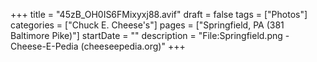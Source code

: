+++
title = "45zB_OH0IS6FMixyxj88.avif"
draft = false
tags = ["Photos"]
categories = ["Chuck E. Cheese's"]
pages = ["Springfield, PA (381 Baltimore Pike)"]
startDate = ""
description = "File:Springfield.png - Cheese-E-Pedia (cheeseepedia.org)"
+++
